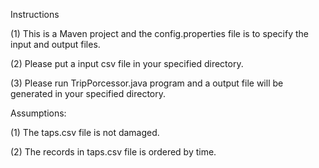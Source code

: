 Instructions

(1) This is a Maven project and the config.properties file is to specify the input and output files.

(2) Please put a input csv file in your specified directory.

(3) Please run TripPorcessor.java program and a output file will be generated in your specified directory.

Assumptions:

(1) The taps.csv file is not damaged.

(2) The records in taps.csv file is ordered by time.
